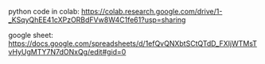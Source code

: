 python code in colab:
https://colab.research.google.com/drive/1-_KSqyQhEE41cXPzORBdFVw8W4C1fe61?usp=sharing

google sheet:
https://docs.google.com/spreadsheets/d/1efQvQNXbtSCtQTdD_FXIjWTMsTvHyUgMTY7N7dONxQg/edit#gid=0
									
									
									

